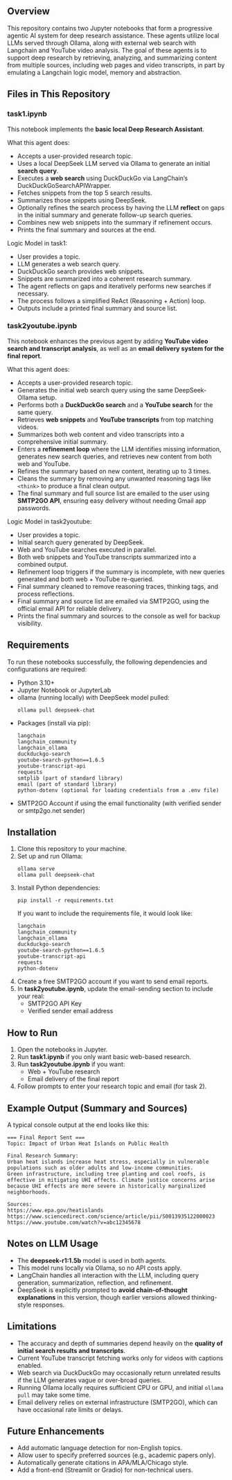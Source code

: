 ## Overview

This repository contains two Jupyter notebooks that form a progressive agentic AI system for deep research assistance. These agents utilize local LLMs served through Ollama, along with external web search with Langchain and YouTube video analysis. The goal of these agents is to support deep research by retrieving, analyzing, and summarizing content from multiple sources, including web pages and video transcripts, in part by emulating a Langchain logic model, memory and abstraction.

## Files in This Repository

### task1.ipynb

This notebook implements the **basic local Deep Research Assistant**.

What this agent does:
- Accepts a user-provided research topic.
- Uses a local DeepSeek LLM served via Ollama to generate an initial **search query**.
- Executes a **web search** using DuckDuckGo via LangChain’s DuckDuckGoSearchAPIWrapper.
- Fetches snippets from the top 5 search results.
- Summarizes those snippets using DeepSeek.
- Optionally refines the search process by having the LLM **reflect** on gaps in the initial summary and generate follow-up search queries.
- Combines new web snippets into the summary if refinement occurs.
- Prints the final summary and sources at the end.

Logic Model in task1:
- User provides a topic.
- LLM generates a web search query.
- DuckDuckGo search provides web snippets.
- Snippets are summarized into a coherent research summary.
- The agent reflects on gaps and iteratively performs new searches if necessary.
- The process follows a simplified ReAct (Reasoning + Action) loop.
- Outputs include a printed final summary and source list.

### task2youtube.ipynb

This notebook enhances the previous agent by adding **YouTube video search and transcript analysis**, as well as an **email delivery system for the final report**.

What this agent does:
- Accepts a user-provided research topic.
- Generates the initial web search query using the same DeepSeek-Ollama setup.
- Performs both a **DuckDuckGo search** and a **YouTube search** for the same query.
- Retrieves **web snippets** and **YouTube transcripts** from top matching videos.
- Summarizes both web content and video transcripts into a comprehensive initial summary.
- Enters a **refinement loop** where the LLM identifies missing information, generates new search queries, and retrieves new content from both web and YouTube.
- Refines the summary based on new content, iterating up to 3 times.
- Cleans the summary by removing any unwanted reasoning tags like `<think>` to produce a final clean output.
- The final summary and full source list are emailed to the user using **SMTP2GO API**, ensuring easy delivery without needing Gmail app passwords.

Logic Model in task2youtube:
- User provides a topic.
- Initial search query generated by DeepSeek.
- Web and YouTube searches executed in parallel.
- Both web snippets and YouTube transcripts summarized into a combined output.
- Refinement loop triggers if the summary is incomplete, with new queries generated and both web + YouTube re-queried.
- Final summary cleaned to remove reasoning traces, thinking tags, and process reflections.
- Final summary and source list are emailed via SMTP2GO, using the official email API for reliable delivery.
- Prints the final summary and sources to the console as well for backup visibility.

## Requirements

To run these notebooks successfully, the following dependencies and configurations are required:

- Python 3.10+
- Jupyter Notebook or JupyterLab
- ollama (running locally) with DeepSeek model pulled:
    ```
    ollama pull deepseek-chat
    ```
- Packages (install via pip):
    ```
    langchain
    langchain_community
    langchain_ollama
    duckduckgo-search
    youtube-search-python==1.6.5
    youtube-transcript-api
    requests
    smtplib (part of standard library)
    email (part of standard library)
    python-dotenv (optional for loading credentials from a .env file)
    ```
- SMTP2GO Account if using the email functionality (with verified sender or smtp2go.net sender)

## Installation

1. Clone this repository to your machine.
2. Set up and run Ollama:
    ```
    ollama serve
    ollama pull deepseek-chat
    ```
3. Install Python dependencies:
    ```
    pip install -r requirements.txt
    ```
    If you want to include the requirements file, it would look like:
    ```
    langchain
    langchain_community
    langchain_ollama
    duckduckgo-search
    youtube-search-python==1.6.5
    youtube-transcript-api
    requests
    python-dotenv
    ```
4. Create a free SMTP2GO account if you want to send email reports.
5. In **task2youtube.ipynb**, update the email-sending section to include your real:
    - SMTP2GO API Key
    - Verified sender email address

## How to Run

1. Open the notebooks in Jupyter.
2. Run **task1.ipynb** if you only want basic web-based research.
3. Run **task2youtube.ipynb** if you want:
    - Web + YouTube research
    - Email delivery of the final report
4. Follow prompts to enter your research topic and email (for task 2).

## Example Output (Summary and Sources)

A typical console output at the end looks like this:
```
=== Final Report Sent ===
Topic: Impact of Urban Heat Islands on Public Health

Final Research Summary:
Urban heat islands increase heat stress, especially in vulnerable populations such as older adults and low-income communities. 
Green infrastructure, including tree planting and cool roofs, is effective in mitigating UHI effects. Climate justice concerns arise 
because UHI effects are more severe in historically marginalized neighborhoods.

Sources:
https://www.epa.gov/heatislands
https://www.sciencedirect.com/science/article/pii/S0013935122000023
https://www.youtube.com/watch?v=abc12345678
```

## Notes on LLM Usage

- The **deepseek-r1:1.5b** model is used in both agents.
- This model runs locally via Ollama, so no API costs apply.
- LangChain handles all interaction with the LLM, including query generation, summarization, reflection, and refinement.
- DeepSeek is explicitly prompted to **avoid chain-of-thought explanations** in this version, though earlier versions allowed thinking-style responses.

## Limitations

- The accuracy and depth of summaries depend heavily on the **quality of initial search results and transcripts**.
- Current YouTube transcript fetching works only for videos with captions enabled.
- Web search via DuckDuckGo may occasionally return unrelated results if the LLM generates vague or over-broad queries.
- Running Ollama locally requires sufficient CPU or GPU, and initial `ollama pull` may take some time.
- Email delivery relies on external infrastructure (SMTP2GO), which can have occasional rate limits or delays.

## Future Enhancements

- Add automatic language detection for non-English topics.
- Allow user to specify preferred sources (e.g., academic papers only).
- Automatically generate citations in APA/MLA/Chicago style.
- Add a front-end (Streamlit or Gradio) for non-technical users.

